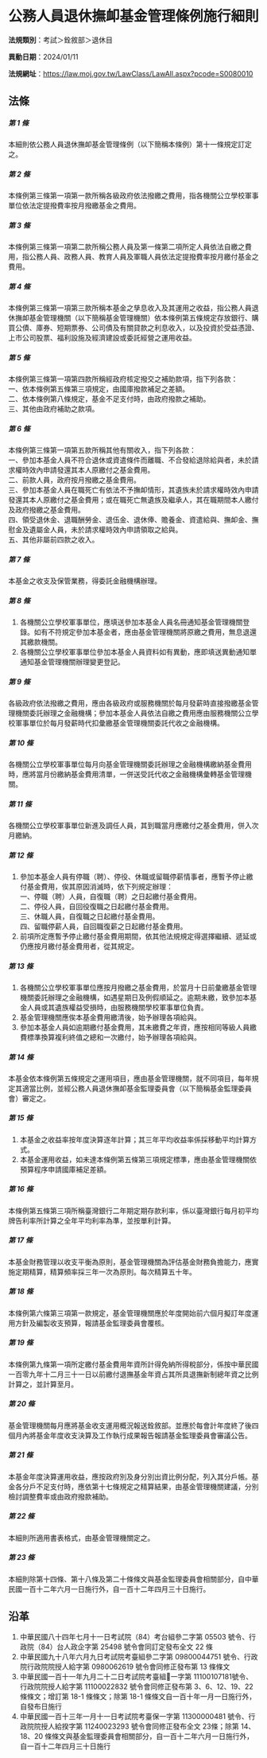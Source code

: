 # 公務人員退休撫卹基金管理條例施行細則



**法規類別**：考試＞銓敘部＞退休目

**異動日期**：2024/01/11  

**法規網址**：https://law.moj.gov.tw/LawClass/LawAll.aspx?pcode=S0080010



## 法條
##### 第 1 條
本細則依公務人員退休撫卹基金管理條例（以下簡稱本條例）第十一條規定訂定之。

##### 第 2 條
本條例第三條第一項第一款所稱各級政府依法撥繳之費用，指各機關公立學校軍事單位依法定提撥費率按月撥繳基金之費用。

##### 第 3 條
本條例第三條第一項第二款所稱公務人員及第一條第二項所定人員依法自繳之費用，指公務人員、政務人員、教育人員及軍職人員依法定提撥費率按月繳付基金之費用。

##### 第 4 條
本條例第三條第一項第三款所稱本基金之孳息收入及其運用之收益，指公務人員退休撫卹基金管理機關（以下簡稱基金管理機關）依本條例第五條規定存放銀行、購買公債、庫券、短期票券、公司債及有關貸款之利息收入，以及投資於受益憑證、上市公司股票、福利設施及經濟建設或委託經營之運用收益。

##### 第 5 條
本條例第三條第一項第四款所稱經政府核定撥交之補助款項，指下列各款：  
一、依本條例第五條第三項規定，由國庫撥款補足之差額。  
二、依本條例第八條規定，基金不足支付時，由政府撥款之補助。  
三、其他由政府補助之款項。

##### 第 6 條
本條例第三條第一項第五款所稱其他有關收入，指下列各款：  
一、參加本基金人員不符合退休或資遣條件而離職、不合發給退除給與者，未於請求權時效內申請發還其本人原繳付之基金費用。  
二、前款人員，政府按月撥繳之基金費用。  
三、參加本基金人員在職死亡有依法不予撫卹情形，其遺族未於請求權時效內申請發還其本人原繳付之基金費用；或在職死亡無遺族及繼承人，其在職期間本人繳付及政府撥繳之基金費用。  
四、領受退休金、退職酬勞金、退伍金、退休俸、贍養金、資遣給與、撫卹金、撫慰金及遺屬金人員，未於請求權時效內申請領取之給與。  
五、其他非屬前四款之收入。

##### 第 7 條
本基金之收支及保管業務，得委託金融機構辦理。

##### 第 8 條
1. 各機關公立學校軍事單位，應填送參加本基金人員名冊通知基金管理機關登錄。如有不符規定參加本基金者，應由基金管理機關將原繳之費用，無息退還其繳款機關。
1. 各機關公立學校軍事單位參加本基金人員資料如有異動，應即填送異動通知單通知基金管理機關辦理變更登記。

##### 第 9 條
各級政府依法撥繳之費用，應由各級政府或服務機關於每月發薪時直接撥繳基金管理機關委託辦理之金融機構；參加本基金人員依法自繳之費用應由服務機關公立學校軍事單位於每月發薪時代扣彙繳基金管理機關委託代收之金融機構。

##### 第 10 條
各機關公立學校軍事單位每月向基金管理機關委託辦理之金融機構繳納基金費用時，應將當月份繳納基金費用清單，一併送受託代收之金融機構彙轉基金管理機關。

##### 第 11 條
各機關公立學校軍事單位新進及調任人員，其到職當月應繳付之基金費用，併入次月繳納。

##### 第 12 條
1. 參加本基金人員有停職（聘）、停役、休職或留職停薪情事者，應暫予停止繳付基金費用，俟其原因消滅時，依下列規定辦理：  
一、停職（聘）人員，自復職（聘）之日起繳付基金費用。  
二、停役人員，自回役復職之日起繳付基金費用。  
三、休職人員，自復職之日起繳付基金費用。  
四、留職停薪人員，自回職復薪之日起繳付基金費用。
1. 前項所定應暫予停止繳付基金費用期間，依其他法規規定得選擇繼續、遞延或仍應按月繳付基金費用者，從其規定。

##### 第 13 條
1. 各機關公立學校軍事單位應按月撥繳之基金費用，於當月十日前彙繳基金管理機關委託辦理之金融機構，如遇星期日及例假順延之。逾期未繳，致參加本基金人員或其遺族權益受損時，由服務機關學校軍事單位負責。
1. 基金管理機關應俟本基金費用繳清後，始予辦理各項給與。
1. 參加本基金人員如逾期繳付基金費用，其未繳費之年資，應按相同等級人員繳費標準換算複利終值之總和一次繳付，始予辦理各項給與。

##### 第 14 條
本基金依本條例第五條規定之運用項目，應由基金管理機關，就不同項目，每年規定其適當比例，並經公務人員退休撫卹基金監理委員會（以下簡稱基金監理委員會）審定之。

##### 第 15 條
1. 本基金之收益率按年度決算逐年計算；其三年平均收益率係採移動平均計算方式。
1. 本基金運用收益，如未達本條例第五條第三項規定標準，應由基金管理機關依預算程序申請國庫補足差額。

##### 第 16 條
本條例第五條第三項所稱臺灣銀行二年期定期存款利率，係以臺灣銀行每月初平均牌告利率所計算之全年平均利率為準，並按單利計算。

##### 第 17 條
本基金財務管理以收支平衡為原則，基金管理機關為評估基金財務負擔能力，應實施定期精算，精算頻率採三年一次為原則。每次精算五十年。

##### 第 18 條
本條例第六條第三項第一款規定，基金管理機關應於年度開始前六個月擬訂年度運用方針及編製收支預算，報請基金監理委員會覆核。

##### 第 19 條
本條例第九條第一項所定繳付基金費用年資所計得免納所得稅部分，係按中華民國一百零九年十二月三十一日以前繳付退撫基金年資占其所具退撫新制總年資之比例計算之，並計算至月。

##### 第 20 條
基金管理機關每月應將基金收支運用概況報送銓敘部。並應於每會計年度終了後四個月內將基金年度收支決算及工作執行成果報告報請基金監理委員會審議公告。

##### 第 21 條
本基金年度決算運用收益，應按政府別及身分別出資比例分配，列入其分戶帳。基金各分戶不足支付時，應依第十七條規定之精算結果，由基金管理機關建議，分別檢討調整費率或由政府撥款補助。

##### 第 22 條
本細則所適用書表格式，由基金管理機關定之。

##### 第 23 條
本細則除第十四條、第十八條及第二十條條文與基金監理委員會相關部分，自中華民國一百十二年六月一日施行外，自一百十二年四月三十日施行。

## 沿革
1. 中華民國八十四年七月十一日考試院（84）考台組參二字第 05503  號令、行政院（84）台人政企字第 25498  號令會同訂定發布全文 22 條
1. 中華民國九十八年六月九日考試院考臺組參二字第 09800044751  號令、行政院行政院院授人給字第 0980062619 號令會同修正發布第 13 條條文
1. 中華民國一百十一年九月二十二日考試院考臺組一字第 11100107181號令、行政院院授人給字第 11100022832  號令會同修正發布第 3、6、12、19、22  條條文；增訂第 18-1 條條文；除第 18-1 條條文自一百十年一月一日施行外，自發布日施行
1. 中華民國一百十三年一月十一日考試院考臺保一字第 11300000481  號令、行政院院授人給揆字第 11240023293  號令會同修正發布全文 23條；除第 14、18、20 條條文與基金監理委員會相關部分，自一百十二年六月一日施行外，自一百十二年四月三十日施行
